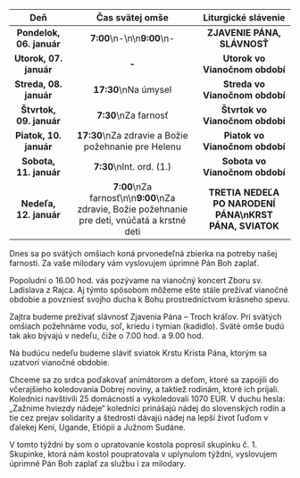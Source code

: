 <!-- title: "Informácie o omšiach - 05. - 12. január" -->
<!-- date: "2024-01-05" -->
<!-- gallery: "Koledovanie Dobrej Noviny" -->

<!-- table-setup wrapStyle=row; wrapOn=max-width:767px; wrapHideHeader=true -->
| Deň | Čas svätej omše | Liturgické slávenie |
| :---: | :---: | :---: |
| **Pondelok, 06. január** | **7:00**\n-\n\n**9:00**\n- | **ZJAVENIE PÁNA, SLÁVNOSŤ** |
| **Utorok, 07. január** | **-** | **Utorok vo Vianočnom období** |
| **Streda, 08. január** | **17:30**\nNa úmysel | **Streda vo Vianočnom období** |
| **Štvrtok, 09. január** | **7:30**\nZa farnosť | **Štvrtok vo Vianočnom období** |
| **Piatok, 10. január** | **17:30**\nZa zdravie a Božie požehnanie pre Helenu | **Piatok vo Vianočnom období** |
| **Sobota, 11. január** | **7:30**\nInt. ord. (1.) | **Sobota vo Vianočnom období** |
| **Nedeľa, 12. január** | **7:00**\nZa farnosť\n\n**9:00**\nZa zdravie, Božie požehnanie pre deti, vnúčatá a krstné deti | **TRETIA NEDEĽA PO NARODENÍ PÁNA\nKRST PÁNA, SVIATOK** |


Dnes sa po svätých omšiach koná prvonedeľná zbierka na potreby našej farnosti. Za vaše milodary vám vyslovujem úprimné Pán Boh zaplať.

Popoludní o 16.00 hod. vás pozývame na vianočný koncert Zboru sv. Ladislava z Rajca. Aj týmto spôsobom môžeme ešte stále prežívať vianočné obdobie a povzniesť svojho ducha k Bohu prostredníctvom krásneho spevu.

Zajtra budeme prežívať slávnosť Zjavenia Pána – Troch kráľov. Pri svätých omšiach požehnáme vodu, soľ, kriedu i tymian (kadidlo). Sväté omše budú tak ako bývajú v nedeľu, čiže o 7.00 hod. a 9.00 hod.

Na budúcu nedeľu budeme sláviť sviatok Krstu Krista Pána, ktorým sa uzatvorí vianočné obdobie.

Chceme sa zo srdca poďakovať animátorom a deťom, ktoré sa zapojili do včerajšieho koledovania Dobrej noviny, a taktiež rodinám, ktoré ich prijali. Koledníci navštívili 25 domácností a vykoledovali 1070 EUR. V duchu hesla: „Zažnime hviezdy nádeje“ koledníci prinášajú nádej do slovenských rodín a tie cez prejav solidarity a štedrosti dávajú nádej na lepší život ľuďom v ďalekej Keni, Ugande, Etiópii a Južnom Sudáne.
 
V tomto týždni by som o upratovanie kostola poprosil skupinku č. 1. Skupinke, ktorá nám kostol poupratovala v uplynulom týždni, vyslovujem úprimné Pán Boh zaplať za službu i za milodary.

